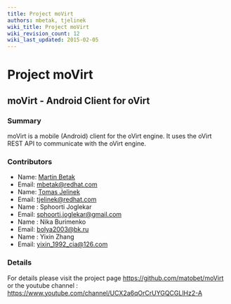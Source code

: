 ```yaml
---
title: Project moVirt
authors: mbetak, tjelinek
wiki_title: Project moVirt
wiki_revision_count: 12
wiki_last_updated: 2015-02-05
---
```


# Project moVirt

## moVirt - Android Client for oVirt

### Summary

moVirt is a mobile (Android) client for the oVirt engine. It uses the oVirt REST API to communicate with the oVirt engine.

### Contributors

*   Name: [Martin Betak](User:mbetak)
*   Email: <mbetak@redhat.com>
*   Name: [Tomas Jelinek](User:TJelinek)
*   Email: <tjelinek@redhat.com>
*   Name : Sphoorti Joglekar
*   Email: <sphoorti.joglekar@gmail.com>
*   Name : Nika Burimenko
*   Email: <bolya2003@bk.ru>
*   Name : Yixin Zhang
*   Email: <yixin_1992_cia@126.com>

### Details

For details please visit the project page <https://github.com/matobet/moVirt> or the youtube channel : <https://www.youtube.com/channel/UCX2a6qOrCrUYGQCGLlHz2-A>

